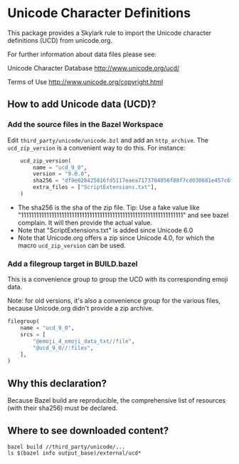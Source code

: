 <!--
  Copyright 2023, Gerwin Klein, Régis Décamps, Steve Rowe
  SPDX-License-Identifier: CC-BY-SA-4.0
-->

# Unicode Character Definitions

This package provides a Skylark rule to 
import the Unicode character definitions (UCD) from unicode.org.

For further information about data files please see:

Unicode Character Database
	http://www.unicode.org/ucd/

Terms of Use
	http://www.unicode.org/copyright.html

## How to add Unicode data (UCD)?

### Add the source files in the Bazel Workspace

Edit `third_party/unicode/unicode.bzl` and add an `http_archive`.
The `ucd_zip_version` is a convenient way to do this. For instance:

```python
    ucd_zip_version(
        name = "ucd_9_0",
        version = "9.0.0",
        sha256 = "df9e028425816fd5117eaea7173704056f88f7cd030681e457c6f3827f9390ec",
        extra_files = ["ScriptExtensions.txt"],
    )
```

* The sha256 is the sha of the zip file. 
  Tip: Use a fake value like "1111111111111111111111111111111111111111111111111111111111111111" and see bazel complain.
  It will then provide the actual value.
* Note that "ScriptExtensions.txt" is added since Unicode 6.0
* Note that Unicode.org offers a zip since Unicode 4.0, for which the macro
  `ucd_zip_version` can be used.

### Add a filegroup target in BUILD.bazel

This is a convenience group to group the UCD with its corresponding emoji data.

Note: for old versions, it's also a convenience group for the various files,
because Unicode.org didn't provide a zip archive.

```python
filegroup(
    name = "ucd_9_0",
    srcs = [
        "@emoji_4_emoji_data_txt//file",
        "@ucd_9_0//:files",
    ],
)
```

## Why this declaration?

Because Bazel build are reproducible, the comprehensive list of resources
(with their sha256) must be declared.

## Where to see downloaded content?

```
bazel build //third_party/unicode/...
ls $(bazel info output_base)/external/ucd*
```
